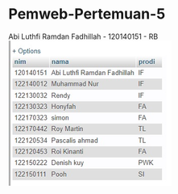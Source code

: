 # Pemweb-Pertemuan-5
Abi Luthfi Ramdan Fadhillah - 120140151 - RB
<br>![Data Mahasiswa](src/Datamhs.jpg)
